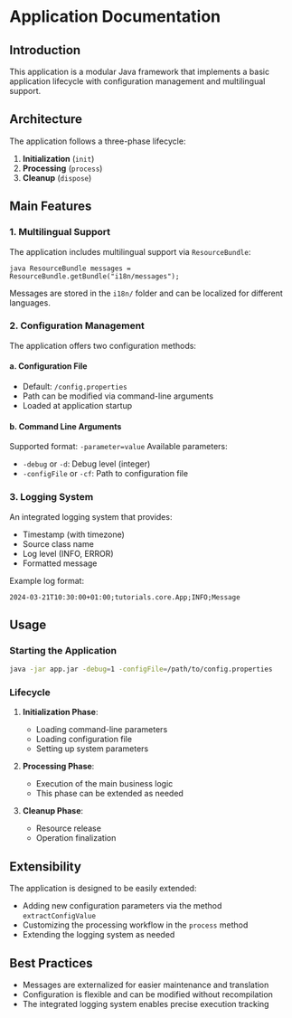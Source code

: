 # Application Documentation

## Introduction

This application is a modular Java framework that implements a basic application lifecycle with configuration management
and multilingual support.

## Architecture

The application follows a three-phase lifecycle:

1. **Initialization** (`init`)
2. **Processing** (`process`)
3. **Cleanup** (`dispose`)

## Main Features

### 1. Multilingual Support

The application includes multilingual support via `ResourceBundle`:

```
java ResourceBundle messages = ResourceBundle.getBundle("i18n/messages");
``` 

Messages are stored in the `i18n/` folder and can be localized for different languages.

### 2. Configuration Management

The application offers two configuration methods:

#### a. Configuration File

- Default: `/config.properties`
- Path can be modified via command-line arguments
- Loaded at application startup

#### b. Command Line Arguments

Supported format: `-parameter=value`
Available parameters:

- `-debug` or `-d`: Debug level (integer)
- `-configFile` or `-cf`: Path to configuration file

### 3. Logging System

An integrated logging system that provides:

- Timestamp (with timezone)
- Source class name
- Log level (INFO, ERROR)
- Formatted message

Example log format:

```
2024-03-21T10:30:00+01:00;tutorials.core.App;INFO;Message
``` 

## Usage

### Starting the Application

```bash
java -jar app.jar -debug=1 -configFile=/path/to/config.properties
```

### Lifecycle

1. **Initialization Phase**:
    - Loading command-line parameters
    - Loading configuration file
    - Setting up system parameters

2. **Processing Phase**:
    - Execution of the main business logic
    - This phase can be extended as needed

3. **Cleanup Phase**:
    - Resource release
    - Operation finalization

## Extensibility

The application is designed to be easily extended:

- Adding new configuration parameters via the method `extractConfigValue`
- Customizing the processing workflow in the `process` method
- Extending the logging system as needed

## Best Practices

- Messages are externalized for easier maintenance and translation
- Configuration is flexible and can be modified without recompilation
- The integrated logging system enables precise execution tracking
